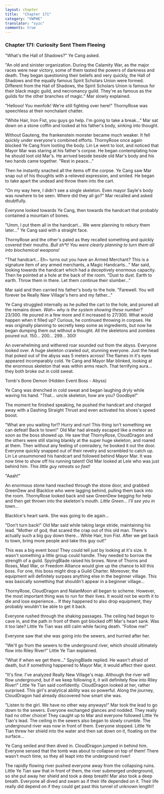 ```yaml
---
layout: chapter
title:  "Chapter 171"
category: "VWPWE"
translator: "syzc"
comments: true
---
```


### Chapter 171: Curiosity Sent Them Fleeing

"What's the Hall of Shadows?" Ye Cang asked.

"An old and sinister organization. During the Calamity War, as the major races were near victory, some of them tasted the powers of darkness and death. They began questioning their beliefs and very quickly, the Hall of Shadows and the equally famous Spirit Scholars Union were formed. Different from the Hall of Shadows, the Spirit Scholars Union is famous for their black magic guild, and necromancy guild. They're as famous as the guilds for the other branches of magic." Mar slowly explained.

"Hellooo! You menfolk! We're still fighting over here!" ThornyRose was speechless at their nonchalant chatter.

"White Hair, Iron Fist, you guys go help. I'm going to take a break..." Mar sat down on a stone coffin and looked at his father's body, sinking into thought.

Without Gauteng, the frankenstein monster became much weaker. It fell quickly under everyone's combined efforts. ThornyRose once again blocked Ye Cang from looting the body. Lin Le went to loot, and noticed that Mayor Mar was staring at his father's corpse. He began contemplating how he should loot old Mar's. He arrived beside beside old Mar's body and his two hands came together. "Rest in peace..."

Then he instantly snached all the items off the corpse. Ye Cang saw Mar snap out of his thoughts with a relieved expression, and smiled. He began to take apart the undead and throw them into the cart.

"On my way here, I didn't see a single skeleton. Even mayor Sayle's body was nowhere to be seen. Where did they all go?" Mar recalled and asked doubtfully.

Everyone looked towards Ye Cang, then towards the handcart that probably contained a mountain of bones.

"Umm, I put them all in the handcart... We were planning to rebury them later..." Ye Cang said with a straight face.

ThornyRose and the other's paled as they recalled something and quickly covered their mouths. *Bull sh\*t! You were clearly planning to turn them all into biochemical weapons!*

"That handcart... Eh~ turns out you have an Armed Merchant? This is a signature item of any armed merchants, a Magic Handcarts..." Mar said, looking towards the handcart which had a deceptively enormous capacity. Then he pointed at a hole at the back of the room. "Dust to dust. Earth to earth. Throw them in there. Let them continue their slumber..." 

Mar said and then carried his father's body to the hole. "Farewell. You will forever be Really New Village's hero and my father..."

Ye Cang struggled internally as he pulled the cart to the hole, and poured all the remains down. *Wah~ why is the system showing these number?* 23/300. He poured in a few more and it increased to 27/300. What would happen when it filled up? Curious, he continued throwing in corpses. He was originally planning to secretly keep some as ingredients, but now he began dumping them out without a thought. All the skeletons and zombies poured out. 150... 200... 299... 300!

An overwhelming and withered roar sounded out from the abyss. Everyone looked over. A huge skeleton crawled out, stunning everyone. Just the head that poked out of the abyss was 5 meters across! The flames in it's eyes appeared incomparably cold. Ye Cang and Mayor Mar blinked, looking at the enormous skeleton that was within arms reach. That terrifying aura... they both broke out in cold sweat. 

Tomb's Bone Demon (Hidden Event Boss - Abyss)

Ye Cang was drenched in cold sweat and began laughing dryly while waving his hand. "That... uncle skeleton, how are you? Goodbye!"

The moment he finished speaking, he pushed the handcart and charged away with a Dashing Straight Thrust and even activated his shoes's speed boost.

"What are you waiting for!? Hurry and run! This thing isn't something we can defeat! Back to town!" Old Mar had already escaped like a meteor as soon as the boss showed up. He saw that ThornyRose, CloudDragon and the others were still staring blankly at the super huge skeleton, and roared at them. Then without any feeling of comradery, he booked it out the door. Everyone quickly snapped out of their revelry and scrambled to catch up. Lin Le unsummoned his handcart and followed behind Mayor Mar. It was now time to show off his running talent! Old Mar looked at Lele who was just behind him. *This little guy retreats so fast!*

"Aaah!"

An enormous stone hand reached through the stone door, and grabbed GreenDew and BlackIce who were lagging behind, pulling them back into the room. ThornyRose looked back and saw GreenDew begging for help and then get thrown into the skeleton's mouth. *Little Green... I'll see you in town...*

BlackIce's heart sank. She was going to die again...

"Don't turn back!" Old Mar said while taking large stride, maintaining his lead. "Mother of god, that scared the crap out of this old man. There's actually such a big guy down there... White Hair, Iron Fist. After we get back to town, bring more people and take this guy out!"

This was a big event boss! They could tell just by looking at it's size. It wasn't something a little group could handle. They needed to borrow the strength of a guild. SpyingBlade raised his brows. None of Thorns and Roses, Mad War, or Freedom Alliance would give up the chance to kill this boss. For one, this boss might drop a Guild Charter. Moreover, the equipment will definitely surpass anything else in the beginner village. This was basically something that shouldn't appear in a beginner village...

ThornyRose, CloudDragon and NalanMoon all began to scheme. However, the most important thing was to run for their lives. It would not be worth it to die and lose experience... If they happened to also drop equipment, they probably wouldn't be able to get it back.

Everyone rushed through the shaking passages. The ceiling had begun to cave in, and the path in front of them got blocked off! Mar's heart sank. Was it too late? Little Ye Tian was still calm while facing death. "Follow me!"

Everyone saw that she was going into the sewers, and hurried after her.

"We'll go from the sewers to the underground river, which should ultimately flow into Riley River!" Little Ye Tian explained.

"What if when we get there..." SpyingBlade replied. He wasn't afraid of death, but if something happened to Mayor Mar, it would affect their quest.

"It's fine. I've analyzed Really New Village's map. Although the river will flow underground, but if we keep following it, it will definitely flow into Riley River!" Little Ye Tian said confidently. CloudDragon looked at her, rather surprised. This girl's analytical ability was so powerful. Along the journey, CloudDragon had already discovered how smart she was.

"Listen to the girl. We have no other way anyways!" Mar took the lead to go down to the sewers. Everyone exchanged glances and nodded. They really had no other choice! They caught up to Mar and everyone followed Little Ye Tian's lead. The ceiling in the sewers also began to slowly crumble. The underground river was now in front of them. Everyone stopped. Little Ye Tian threw her shield into the water and then sat down on it, floating on the surface...

Ye Cang smiled and then dived in. CloudDragon jumped in behind him. Everyone sensed that the tomb was about to collapse on top of them! There wasn't much time, so they all leapt into the underground river!

The rapidly flowing river pushed everyone away from the collapsing ruins. Little Ye Tian saw that in front of them, the river submerged underground, so she put away her shield and took a deep breath! Mar also took a deep breath. Everyone all dived and swam as if their life depended on it. Their life really did depend on if they could get past this tunnel of unknown length!!
